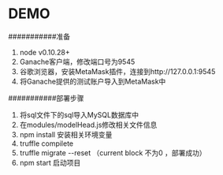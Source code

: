 ﻿DEMO
===========================

###########准备
1. node v0.10.28+
2. Ganache客户端，修改端口号为9545
3. 谷歌浏览器，安装MetaMask插件，连接到http://127.0.0.1:9545
4. 将Ganache提供的测试账户导入到MetaMask中


###########部署步骤

1. 将sql文件下的sql导入MySQL数据库中
2. 在modules/modelHead.js修改相关文件信息
3. npm install 安装相关环境变量
4. truffle compilete 
5. truffle migrate --reset （current block 不为0 ，部署成功）
6. npm start 启动项目
